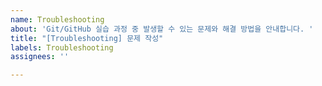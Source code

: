 ```yaml
---
name: Troubleshooting
about: 'Git/GitHub 실습 과정 중 발생할 수 있는 문제와 해결 방법을 안내합니다. '
title: "[Troubleshooting] 문제 작성"
labels: Troubleshooting
assignees: ''

---
```



